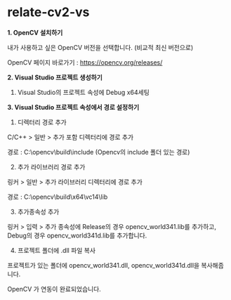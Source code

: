 # relate-cv2-vs
**1. OpenCV 설치하기**

내가 사용하고 싶은 OpenCV 버전을 선택합니다. (비교적 최신 버전으로) 

OpenCV 페이지 바로가기 : https://opencv.org/releases/


**2. Visual Studio 프로젝트 생성하기**

1) Visual Studio의 프로젝트 속성에 Debug x64세팅

**3. Visual Studio 프로젝트 속성에서 경로 설정하기**
 

1) 디렉터리 경로 추가

C/C++ > 일반 > 추가 포함 디렉터리에 경로 추가 

경로 : C:\opencv\build\include (Opencv의 include 폴더 있는 경로)

 

2) 추가 라이브러리 경로 추가

링커 > 일반 > 추가 라이브러리 디렉터리에 경로 추가

경로 : C:\opencv\build\x64\vc14\lib

 

3) 추가종속성 추가 

링커 > 입력 > 추가 종속성에 Release의 경우 opencv_world341.lib를 추가하고, Debug의 경우 opencv_world341d.lib를 추가합니다.

 

4) 프로젝트 폴더에 .dll 파일 복사

프로젝트가 있는 폴더에 opencv_world341.dll, opencv_world341d.dll을 복사해줍니다. 

OpenCV 가 연동이 완료되었습니다. 


